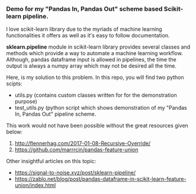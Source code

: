 ### Demo for my "Pandas In, Pandas Out" scheme based Scikit-learn pipeline.

I love scikit-learn library due to the myriads of machine learning functionalities it offers as well as it's easy to follow documentation.

**sklearn.pipeline** module in scikit-learn library provides several classes and methods which provide a way to automate a machine learning workflow.
Although, pandas dataframe input is allowed in pipelines, the time the output is always a numpy array which may not be desired all the time.

Here, is my solution to this problem. In this repo, you will find two python scipts:
* utils.py (contains custom classes written for for the demonstration purpose)
* test_utils.py (python script which shows demonstration of my "Pandas In, Pandas Out" pipeline scheme.

This work would not have been possible without the great resources given below:
1. http://flennerhag.com/2017-01-08-Recursive-Override/
2. https://github.com/marrrcin/pandas-feature-union

Other insightful articles on this topic:
* https://signal-to-noise.xyz/post/sklearn-pipeline/
* https://zablo.net/blog/post/pandas-dataframe-in-scikit-learn-feature-union/index.html
